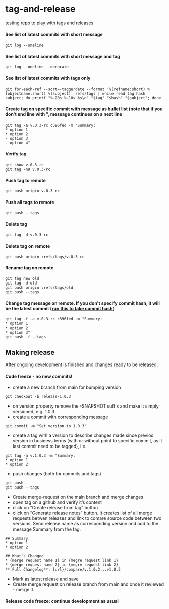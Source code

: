 # tag-and-release
testing repo to play with tags and releases

#### See list of latest commits with short message
```
git log --oneline
```
#### See list of latest commits with short message and tag
```
git log --oneline --decorate
```
#### See list of latest commits with tags only
```
git for-each-ref --sort=-taggerdate --format '%(refname:short) %(objectname:short) %(subject)' refs/tags | while read tag hash subject; do printf "%-20s %-10s %s\n" "$tag" "$hash" "$subject"; done
```
#### Create tag on specific commit with message as bullet list (note that if you don't end line with ", message continues on a next line 
```
git tag -a v.0.3-rc c396fed -m "Summary:
* option 1
* option 2
- option 3
- option 4"
```
#### Verify tag
```
git show v.0.3-rc
git tag -n9 v.0.3-rc
```
#### Push tag to remote
```
git push origin v.0.3-rc
```
#### Push all tags to remote
```
git push --tags
```
#### Delete tag
```
git tag -d v.0.3-rc
```
#### Delete tag on remote
```
git push origin :refs/tags/v.0.3-rc
```
#### Rename tag on remote
```
git tag new old
git tag -d old
git push origin :refs/tags/old
git push --tags
```
#### Change tag message on remote. If you don't specify commit hash, it will be the latest commit ([run this to take commit hash](#See-list-of-latest-commits-with-tags-only))
```
git tag -f -a v.0.3-rc c396fed -m "Summary:
* option 1
* option 2
* option 3"
git push -f --tags
```

## Making release
After ongoing development is finished and changes ready to be released:
#### Code freeze - no new commits!
* create a new branch from main for bumping version 
```
git checkout -b release-1.0.3
```
*  on version property remove the -SNAPSHOT suffix and make it simply versioned, e.g. 1.0.3. 
* create a commit with corresponding message
```
git commit -m "Set version to 1.0.3"
```
* create a tag with a version to describe changes made since previos version in business terms (with or without point to specific commit, as it last commit need to be tagged), i.e.
```
git tag -a v.1.0.3 -m "Summary:
* option 1
* option 2
```
* push changes (both for commits and tags)
```
git push
git push --tags
```
* Create merge-request on the main branch and merge changes
* open tag on a github and verify it’s content
* click on “Create release from tag” button 
* click on “Generate release notes” button. It creates list of all merge requests betwen releases and link to comare source code between two versions. Send release name as corresponding version and add to the message Summary from the tag. 

```
## Summary:
* option 1
* option 2

## What's Changed
* {merge request name 1} in {megre request link 1}
* {merge request name 2} in {megre request link 2}
** Full Changelog**: {url}/compare/v.1.0.2...v1.0.3
```
* Mark as latest release and save
* Create merge request on release branch from main and once it reviewed - merge it.
#### Release code freeze: continue development as usual


